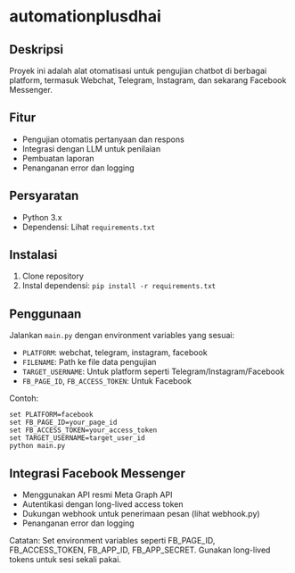 # automationplusdhai

## Deskripsi
Proyek ini adalah alat otomatisasi untuk pengujian chatbot di berbagai platform, termasuk Webchat, Telegram, Instagram, dan sekarang Facebook Messenger.

## Fitur
- Pengujian otomatis pertanyaan dan respons
- Integrasi dengan LLM untuk penilaian
- Pembuatan laporan
- Penanganan error dan logging

## Persyaratan
- Python 3.x
- Dependensi: Lihat `requirements.txt`

## Instalasi
1. Clone repository
2. Instal dependensi: `pip install -r requirements.txt`

## Penggunaan
Jalankan `main.py` dengan environment variables yang sesuai:
- `PLATFORM`: webchat, telegram, instagram, facebook
- `FILENAME`: Path ke file data pengujian
- `TARGET_USERNAME`: Untuk platform seperti Telegram/Instagram/Facebook
- `FB_PAGE_ID`, `FB_ACCESS_TOKEN`: Untuk Facebook

Contoh:
```
set PLATFORM=facebook
set FB_PAGE_ID=your_page_id
set FB_ACCESS_TOKEN=your_access_token
set TARGET_USERNAME=target_user_id
python main.py
```

## Integrasi Facebook Messenger
- Menggunakan API resmi Meta Graph API
- Autentikasi dengan long-lived access token
- Dukungan webhook untuk penerimaan pesan (lihat webhook.py)
- Penanganan error dan logging

Catatan: Set environment variables seperti FB_PAGE_ID, FB_ACCESS_TOKEN, FB_APP_ID, FB_APP_SECRET. Gunakan long-lived tokens untuk sesi sekali pakai.